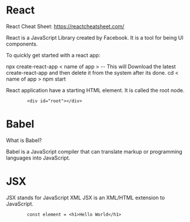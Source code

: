 # React 
React Cheat Sheet: https://reactcheatsheet.com/

React is a JavaScript Library created by Facebook. 
It is a tool for being UI components. 

To quickly get started with a react app:

npx create-react-app < name of app > -- This will Download the latest create-react-app and then delete it from the system after its done. 
cd < name of app >
npm start 

React application have a starting HTML element. It is called the root node. 

            <div id="root"></div>

# Babel 

What is Babel?

Babel is a JavaScript compiler that can translate markup or programming languages into JavaScript. 


# JSX
JSX stands for JavaScript XML
JSX is an XML/HTML extension to JavaScript.

            const element = <h1>Hello World</h1>



